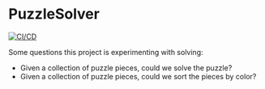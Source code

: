 # PuzzleSolver
[![CI/CD](https://github.com/samsmithnz/PuzzleSolver/actions/workflows/workflow.yml/badge.svg)](https://github.com/samsmithnz/PuzzleSolver/actions/workflows/workflow.yml)

Some questions this project is experimenting with solving:

- Given a collection of puzzle pieces, could we solve the puzzle? 
- Given a collection of puzzle pieces, could we sort the pieces by color? 